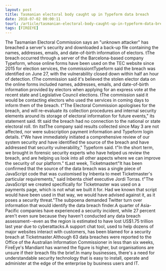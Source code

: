```yaml
---
layout: post
title: Tasmanian electoral body caught up in Typeform data breach
date: 2018-07-02 00:00:11
tourl: /article/tasmanian-electoral-body-caught-up-in-typeform-data-breach/
tags: [FIREEYE]
---
```

 The Tasmanian Electoral Commission says an "unknown attacker" has breached a server's security and downloaded a back-up file containing the names, addresses, emails, and date-of-birth information of electors. tThe breach occurred through a server of the Barcelona-based company Typeform, whose online forms have been used on the TEC website since 2015 for election services, the commissiontTypeform said the breach was identified on June 27, with the vulnerability closed down within half an hour of detection. tThe commission said it's believed the stolen elector data on the online forms included names, addresses, emails, and date-of-birth information provided by electors when applying for an express vote at the recent state and Legislative Council elections. tThe commission said it would be contacting electors who used the services in coming days to inform them of the breach. t"The Electoral Commission apologises for the breach, and will re-evaluate its collection procedures and internal security elements around its storage of electoral information for future events," its statement said. tIt said the breach had no connection to the national or state electoral roll. tIn itstThe company said results collected since May 3 are not affected, nor were subscription payment information and Typeform login details. t"We have immediately initiated a comprehensive review of our system security and have identified the source of the breach and have addressed that security vulnerability," Typeform said. t"In the short term, we brought in forensic security experts who have helped us review the breach, and are helping us look into all other aspects where we can improve the security of our platform." tLast week, Ticketmastert"It has been confirmed that the source of the data breach was a single piece of JavaScript code that was customised by Inbenta to meet Ticketmaster's particular requirements," said Inbenta chief executive Jordi Torras. t"The JavaScript we created specifically for Ticketmaster was used on a payments page, which is not what we built it for. Had we known that script would have been used in that way, we would have advised against it, as it poses a security threat."The subpoena demanded Twitter turn over information that would identify the data breach finder.A quarter of Asia-Pacific companies have experienced a security incident, while 27 percent aren't even sure because they haven't conducted any data breach assessment--even as the region is estimated to have lost US$1.75 trillion last year due to cyberattacks.A support chat tool, used to help dozens of major websites interact with customers, has been blamed for a security breach at Ticketmaster.Although 63 data breaches were reported to the Office of the Australian Information Commissioner in less than six weeks, FireEye's Mandiant has warned the figure is higher, but organisations are unsure if their breach fits the brief.In many businesses, there's a need for understandable security technology that is easy to install, operate and administer at the edge of the enterprise by business users and IT.